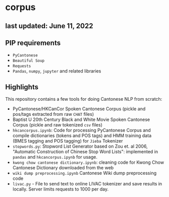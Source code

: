 # corpus

last updated: June 11, 2022
---

## PIP requirements
+ `PyCantonese`
+ `Beautiful Soup`
+ `Requests`
+ `Pandas`, `numpy`, `jupyter` and related libraries

## Highlights
This repository contains a few tools for doing Cantonese NLP from scratch:
+ PyCantonese/HKCanCor Spoken Cantonese Corpus (pickle and pos/tags extracted from raw `CHAT` files)
+ Baptist U 20th Century Black and White Movie Spoken Cantonese Corpus (pickle and raw tokenized `csv` files)
+ `hkcancorpus.ipynb`: Code for processing PyCantonese Corpus and compile dictionaries (tokens and POS tags) and HMM training data (BMES tagging and POS tagging) for `Jieba` Tokenizer 
+ `stopwords.py`: Stopword List Generator based on Zou et. al 2006, "Automatic Construction of Chinese Stop Word Lists": implemented in `pandas` and `hkcancorpus.ipynb` for usage.
+ `kwong chow cantonese dictionary.ipynb`: cleaning code for Kwong Chow Cantonese Dictionary downloaded from the web 
+ `wiki dump preprocessing.ipynb` Cantonese Wiki dump preprocessing code
+ `livac.py` - File to send text to online LIVAC tokenizer and save results in locally.  Server limits requests to 1000 per day.